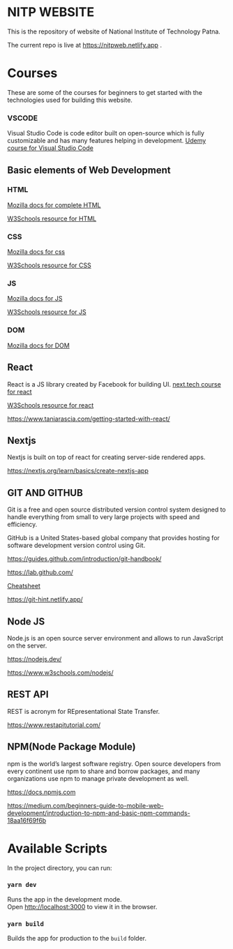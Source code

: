 # NITP WEBSITE
This is the repository of website of National Institute of Technology Patna.

The current repo is live at https://nitpweb.netlify.app .

# Courses
These are some of the courses for beginners to get started with the technologies used for building this website.

### VSCODE
Visual Studio Code is code editor built on open-source which is fully customizable and has many features helping in development.
[Udemy course for Visual Studio Code](https://www.udemy.com/course/beginner-vs-code/)

## Basic elements of Web Development
### HTML

[Mozilla docs for complete HTML](https://developer.mozilla.org/en-US/docs/Web/HTML)

[W3Schools resource for HTML](https://www.w3schools.com/html/default.asp)

### CSS
[Mozilla docs for css](https://developer.mozilla.org/en-US/docs/Web/CSS)

[W3Schools resource for CSS](https://www.w3schools.com/css/default.asp)

### JS
[Mozilla docs for JS](https://developer.mozilla.org/en-US/docs/Web/JavaScript)

[W3Schools resource for JS](https://www.w3schools.com/js/default.asp)


### DOM
[Mozilla docs for DOM](https://developer.mozilla.org/en-US/docs/Web/API/Document_Object_Model)

## React
React is a JS library created by Facebook for building UI.
[next.tech course for react](https://next.tech/catalog/beginning-react?skill=web-development)

[W3Schools resource for react](https://www.w3schools.com/react/default.asp)

https://www.taniarascia.com/getting-started-with-react/

## Nextjs

Nextjs is built on top of react for creating server-side rendered apps.

https://nextjs.org/learn/basics/create-nextjs-app


## GIT AND GITHUB
Git is a free and open source distributed version control system designed to handle everything from small to very large projects with speed and efficiency.

GitHub is a United States-based global company that provides hosting for software development version control using Git.

 
https://guides.github.com/introduction/git-handbook/

https://lab.github.com/

[Cheatsheet](https://github.github.com/training-kit/downloads/github-git-cheat-sheet/)

https://git-hint.netlify.app/

## Node JS
Node.js is an open source server environment and allows to run JavaScript on the server.

https://nodejs.dev/

https://www.w3schools.com/nodejs/

## REST API
REST is acronym for REpresentational State Transfer.

https://www.restapitutorial.com/

## NPM(Node Package Module)
npm is the world’s largest software registry. Open source developers from every continent use npm to share and borrow packages, and many organizations use npm to manage private development as well.

https://docs.npmjs.com

https://medium.com/beginners-guide-to-mobile-web-development/introduction-to-npm-and-basic-npm-commands-18aa16f69f6b

# Available Scripts

In the project directory, you can run:

### `yarn dev`

Runs the app in the development mode.<br />
Open [http://localhost:3000](http://localhost:3000) to view it in the browser.

### `yarn build`

Builds the app for production to the `build` folder.<br />

